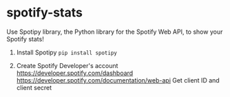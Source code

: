 # spotify-stats
Use Spotipy library, the Python library for the Spotify Web API, to show your Spotify stats!

1. Install Spotipy
`pip install spotipy`

2. Create Spotify Developer's account
https://developer.spotify.com/dashboard
https://developer.spotify.com/documentation/web-api
Get client ID and client secret
